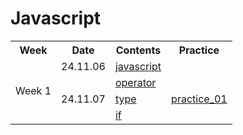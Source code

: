 <h1>Javascript</h1>

<div align="center">

<table>
  <tr>
    <th> Week </th>
    <th> Date </th>
    <th> Contents </th>
    <th> Practice </th>
  </tr>
  <tr>
    <td rowspan="4"> Week 1 </td>
    <td> 24.11.06 </td>
    <td> <a href="./24-11-06/01_javascript/README.md">javascript</a> </td>
    <td> </td>
  </tr>
  <tr>
    <td rowspan="3"> 24.11.07 </td>
    <td> <a href="./24-11-07/02_operator/README.md">operator</a> </td>
    <td rowspan="3"> <a href="./24-11-07/practice/practice.md">practice_01</a> </td>
  </tr>
  <tr>
    <td> <a href="./24-11-07/03_type/README.md">type</a> </td>
  </tr>
  <tr>
    <td> <a href="./24-11-07/04_if/README.md">if</a> </td>
  </tr>
</table>

</div>